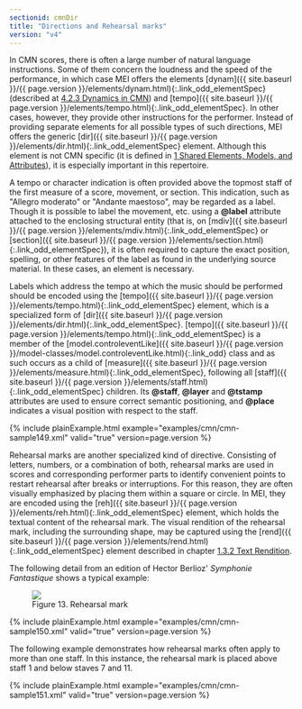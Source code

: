 ```yaml
---
sectionid: cmnDir
title: "Directions and Rehearsal marks"
version: "v4"
---
```




In CMN scores, there is often a large number of natural language instructions. Some
of them
concern the loudness and the speed of the performance, in which case MEI offers the
elements
[dynam]({{ site.baseurl }}/{{ page.version }}/elements/dynam.html){:.link_odd_elementSpec} (described at <a class="link_ptr" title="Dynamics in CMN" href="{{ site.baseurl }}/{{ page.version }}/guidelines/cmn.html#cmnDynam">4.2.3 Dynamics in CMN</a>) and [tempo]({{ site.baseurl }}/{{ page.version }}/elements/tempo.html){:.link_odd_elementSpec}. In other cases, however, they provide other instructions for the performer.
Instead of providing separate elements for all possible types of such directions,
MEI offers
the generic [dir]({{ site.baseurl }}/{{ page.version }}/elements/dir.html){:.link_odd_elementSpec} element. Although this element is not CMN specific (it
is defined in 
<a class="link_ptr" title="Shared Elements, Models, and Attributes" href="{{ site.baseurl }}/{{ page.version }}/guidelines/shared.html">1 Shared Elements, Models, and Attributes</a>), it is especially important in this repertoire.

A tempo or character indication is often provided above the topmost staff of the first
measure of a score, movement, or section. This indication, such as "Allegro moderato"
or
"Andante maestoso", may be regarded as a label. Though it is possible to label the
movement,
etc. using a **@label** attribute attached to the enclosing structural entity (that
is, on [mdiv]({{ site.baseurl }}/{{ page.version }}/elements/mdiv.html){:.link_odd_elementSpec} or [section]({{ site.baseurl }}/{{ page.version }}/elements/section.html){:.link_odd_elementSpec}), it is often required to
capture the exact position, spelling, or other features of the label as found in the
underlying source material. In these cases, an element is necessary.

Labels which address the tempo at which the music should be performed should be encoded
using the [tempo]({{ site.baseurl }}/{{ page.version }}/elements/tempo.html){:.link_odd_elementSpec} element, which is a specialized form of [dir]({{ site.baseurl }}/{{ page.version }}/elements/dir.html){:.link_odd_elementSpec}. [tempo]({{ site.baseurl }}/{{ page.version }}/elements/tempo.html){:.link_odd_elementSpec} is a member of the [model.controleventLike]({{ site.baseurl }}/{{ page.version }}/model-classes/model.controleventLike.html){:.link_odd} class and as such occurs as a child of [measure]({{ site.baseurl }}/{{ page.version }}/elements/measure.html){:.link_odd_elementSpec}, following all [staff]({{ site.baseurl }}/{{ page.version }}/elements/staff.html){:.link_odd_elementSpec} children. Its **@staff**,
**@layer** and **@tstamp** attributes are used to ensure correct semantic
positioning, and **@place** indicates a visual position with respect to the staff.

{% include plainExample.html example="examples/cmn/cmn-sample149.xml" valid="true" version=page.version %}


Rehearsal marks are another specialized kind of directive. Consisting of
letters, numbers, or a combination of both, rehearsal marks are used in scores and
corresponding performer parts to identify convenient points to restart rehearsal after
breaks or interruptions. For this reason, they are often visually emphasized by placing
them
within a square or circle. In MEI, they are encoded using the [reh]({{ site.baseurl }}/{{ page.version }}/elements/reh.html){:.link_odd_elementSpec}
element, which holds the textual content of the rehearsal mark. The visual rendition
of the
rehearsal mark, including the surrounding shape, may be captured using the [rend]({{ site.baseurl }}/{{ page.version }}/elements/rend.html){:.link_odd_elementSpec} element described in chapter 
<a class="link_ptr" title="Text Rendition" href="{{ site.baseurl }}/{{ page.version }}/guidelines/shared.html#sharedTextRendition">1.3.2 Text Rendition</a>.

The following detail from an edition of Hector Berlioz' *Symphonie
Fantastique* shows a typical example:


<figure class="figure">
   <img src="{{ site.baseurl }}/Images/modules/cmn/reh_berlioz.png" class="img-responsive"></img>
   <figcaption class="figure-caption">Figure 13. Rehearsal mark</figcaption>
</figure>
{% include plainExample.html example="examples/cmn/cmn-sample150.xml" valid="true" version=page.version %}


The following example demonstrates how rehearsal marks often apply to more than one
staff.
In this instance, the rehearsal mark is placed above staff 1 and below staves 7 and
11.

{% include plainExample.html example="examples/cmn/cmn-sample151.xml" valid="true" version=page.version %}


